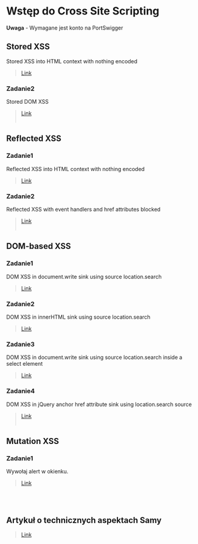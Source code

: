 # Wstęp do Cross Site Scripting
**Uwaga** - Wymagane jest konto na PortSwigger

## Stored XSS
Stored XSS into HTML context with nothing encoded
> [Link](https://portswigger.net/web-security/cross-site-scripting/reflected/lab-html-context-nothing-encoded)
### Zadanie2
Stored DOM XSS
> [Link](https://portswigger.net/web-security/cross-site-scripting/dom-based/lab-dom-xss-stored)
<br/><br/>

## Reflected XSS
### Zadanie1
Reflected XSS into HTML context with nothing encoded
> [Link](https://portswigger.net/web-security/cross-site-scripting/reflected/lab-html-context-nothing-encoded)
### Zadanie2
Reflected XSS with event handlers and href attributes blocked
> [Link](https://portswigger.net/web-security/cross-site-scripting/contexts/lab-event-handlers-and-href-attributes-blocked)
<br/><br/>

## DOM-based XSS
### Zadanie1
DOM XSS in document.write sink using source location.search
> [Link](https://portswigger.net/web-security/cross-site-scripting/dom-based/lab-document-write-sink)
### Zadanie2
DOM XSS in innerHTML sink using source location.search
> [Link](https://portswigger.net/web-security/cross-site-scripting/dom-based/lab-innerhtml-sink)
### Zadanie3
DOM XSS in document.write sink using source location.search inside a select element
> [Link](https://portswigger.net/web-security/cross-site-scripting/dom-based/lab-document-write-sink-inside-select-element)
### Zadanie4
DOM XSS in jQuery anchor href attribute sink using location.search source
> [Link](https://portswigger.net/web-security/cross-site-scripting/dom-based/lab-jquery-href-attribute-sink)
<br/><br/>

## Mutation XSS
### Zadanie1

Wywołaj alert w okienku.
> [Link]()

<br/><br/>

## Artykuł o technicznych aspektach Samy
> [Link](https://samy.pl/myspace/tech.html)

<br/><br/>
